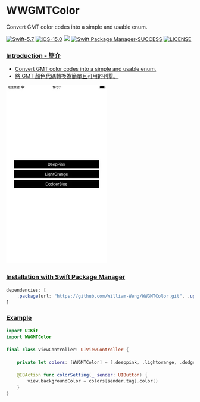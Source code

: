# WWGMTColor
Convert GMT color codes into a simple and usable enum.

[![Swift-5.7](https://img.shields.io/badge/Swift-5.7-orange.svg?style=flat)](https://developer.apple.com/swift/) [![iOS-15.0](https://img.shields.io/badge/iOS-15.0-pink.svg?style=flat)](https://developer.apple.com/swift/) ![](https://img.shields.io/github/v/tag/William-Weng/WWGMTColor) [![Swift Package Manager-SUCCESS](https://img.shields.io/badge/Swift_Package_Manager-SUCCESS-blue.svg?style=flat)](https://developer.apple.com/swift/) [![LICENSE](https://img.shields.io/badge/LICENSE-MIT-yellow.svg?style=flat)](https://developer.apple.com/swift/)

### [Introduction - 簡介](https://swiftpackageindex.com/William-Weng)
- [Convert GMT color codes into a simple and usable enum.](https://www.soest.hawaii.edu/gmt/gmt/html/man/gmtcolors.html)
- [將 GMT 顏色代碼轉換為簡單且可用的列舉。](https://docs.generic-mapping-tools.org/6.5/gmtcolors.html)

![](./Example.webp)

### [Installation with Swift Package Manager](https://medium.com/彼得潘的-swift-ios-app-開發問題解答集/使用-spm-安裝第三方套件-xcode-11-新功能-2c4ffcf85b4b)
```js
dependencies: [
    .package(url: "https://github.com/William-Weng/WWGMTColor.git", .upToNextMajor(from: "1.0.0"))
]
```

### [Example]()
```swift
import UIKit
import WWGMTColor

final class ViewController: UIViewController {

    private let colors: [WWGMTColor] = [.deeppink, .lightorange, .dodgerblue]
    
    @IBAction func colorSetting(_ sender: UIButton) {
        view.backgroundColor = colors[sender.tag].color()
    }
}
```
